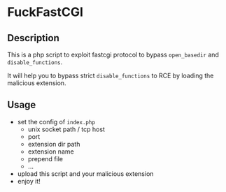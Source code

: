# FuckFastCGI

## Description

This is a php script to exploit fastcgi protocol to bypass `open_basedir` and `disable_functions`.

It will help you to bypass strict `disable_functions` to RCE by loading the malicious extension.

## Usage

- set the config of `index.php`
    - unix socket path / tcp host
    - port
    - extension dir path
    - extension name
    - prepend file
    - ...
- upload this script and your malicious extension
- enjoy it!

